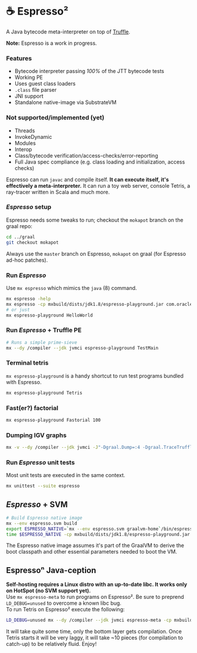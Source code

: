 # :coffee: Espresso²
A Java bytecode meta-interpreter on top of [Truffle](https://github.com/oracle/graal/tree/master/truffle).

**Note:** Espresso is a work in progress.

### Features
  - Bytecode interpreter passing _100%_ of the JTT bytecode tests
  - Working PE
  - Uses guest class loaders
  - `.class` file parser
  - JNI support
  - Standalone native-image via SubstrateVM

### Not supported/implemented (yet)
  - Threads
  - InvokeDynamic
  - Modules
  - Interop
  - Class/bytecode verification/access-checks/error-reporting
  - Full Java spec compliance (e.g. class loading and initialization, access checks)
  
Espresso can run `javac` and compile itself.
**It can execute itself, it's effectively a meta-interpreter.**
It can run a toy web server, console Tetris, a ray-tracer written in Scala and much more.

### _Espresso_ setup
Espresso needs some tweaks to run; checkout the `mokapot` branch on the graal repo:
```bash
cd ../graal
git checkout mokapot
```
Always use the `master` branch on Espresso, `mokapot` on graal (for Espresso ad-hoc patches). 

### Run _Espresso_
Use `mx espresso` which mimics the `java` (8) command.
```bash
mx espresso -help
mx espresso -cp mxbuild/dists/jdk1.8/espresso-playground.jar com.oracle.truffle.espresso.playground.HelloWorld
# or just
mx espresso-playground HelloWorld
```

### Run _Espresso_ + Truffle PE
```bash
# Runs a simple prime-sieve
mx --dy /compiler --jdk jvmci espresso-playground TestMain
```

### Terminal tetris
`mx espresso-playground` is a handy shortcut to run test programs bundled with Espresso.
```bash
mx espresso-playground Tetris
```

### Fast(er?) factorial
```bash
mx espresso-playground Fastorial 100
```

### Dumping IGV graphs
```bash
mx -v --dy /compiler --jdk jvmci -J"-Dgraal.Dump=:4 -Dgraal.TraceTruffleCompilation=true -Dgraal.TruffleBackgroundCompilation=false" espresso -cp  mxbuild/dists/jdk1.8/espresso-playground.jar com.oracle.truffle.espresso.playground.TestMain
```

### Run _Espresso_ unit tests
Most unit tests are executed in the same context.
```bash
mx unittest --suite espresso
```

## _Espresso_ + SVM
```bash
# Build Espresso native image
mx --env espresso.svm build
export ESPRESSO_NATIVE=`mx --env espresso.svm graalvm-home`/bin/espresso
time $ESPRESSO_NATIVE -cp mxbuild/dists/jdk1.8/espresso-playground.jar com.oracle.truffle.espresso.playground.HelloWorld
```
The Espresso native image assumes it's part of the GraalVM to derive the boot classpath and other essential parameters needed to boot the VM.


## Espressoⁿ Java-ception
**Self-hosting requires a Linux distro with an up-to-date libc. It works only on HotSpot (no SVM support yet).**  
Use `mx espresso-meta` to run programs on Espresso². Be sure to preprend `LD_DEBUG=unused` to overcome a known libc bug.  
To run Tetris on Espresso² execute the following:
```bash
LD_DEBUG=unused mx --dy /compiler --jdk jvmci espresso-meta -cp mxbuild/dists/jdk1.8/espresso-playground.jar com.oracle.truffle.espresso.playground.Tetris
```
It will take quite some time, only the bottom layer gets compilation. Once Tetris starts it will be very laggy, it will take ~10 pieces (for compilation to catch-up) to be relatively fluid. Enjoy!
